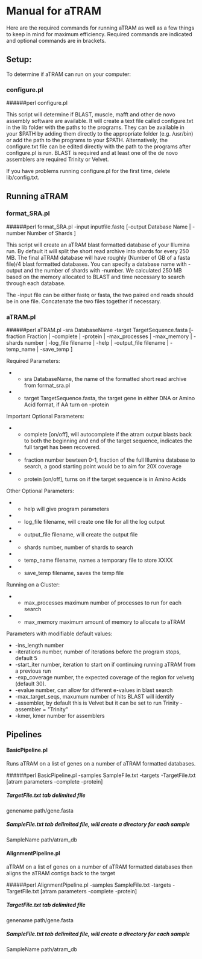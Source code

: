 #     Manual for aTRAM

Here are the required commands for running aTRAM as well as a few things to keep in mind for maximum efficiency. Required commands are indicated and optional commands are in brackets. 


## Setup:
To determine if aTRAM can run on your computer:

### configure.pl

######perl configure.pl 
  
  This script will determine if BLAST, muscle, mafft and other de novo assembly software are available. It will create a text file called configure.txt in the lib folder with the paths to the programs. They can be available in your $PATH by adding them directly to the appropriate folder (e.g. /usr/bin) or add the path to the programs to your $PATH. Alternatively, the configure.txt file can be edited directly with the path to the programs after configure.pl is run. BLAST is required and at least one of the de novo assemblers are required Trinity or Velvet.
  
If you have problems running configure.pl for the first time, delete lib/config.txt.

## Running aTRAM

### format_SRA.pl

######perl format_SRA.pl -input inputfile.fastq [-output Database Name | -number Number of Shards ]

This script will create an aTRAM blast formatted database of your Illumina run. By default it will split the short read archive into shards for every 250 MB. The final aTRAM database will have roughly (Number of GB of a fasta file)/4 blast formatted databases. You can specify a database name with -output and the number of shards with -number.  We calculated 250 MB based on the memory allocated to BLAST and time necessary to search through each database. 
  
The -input file can be either fastq or fasta, the two paired end reads should be in one file. Concatenate the two files together if necessary.


### aTRAM.pl

######perl  aTRAM.pl -sra DatabaseName -target TargetSequence.fasta  [-fraction Fraction | -complete | -protein | -max_processes | -max_memory | -shards number | -log_file filename | -help | -output_file filename | -temp_name | -save_temp ]

Required Parameters:
  * - sra DatabaseName, the name of the formatted short read archive from format_sra.pl
  * - target  TargetSequence.fasta, the target gene in either DNA or Amino Acid format, if AA turn on -protein

Important Optional Parameters:
  * - complete  [on/off], will autocomplete if the atram output blasts back to both the beginning and end of the target sequence, indicates the full target has been recovered.
  * - fraction number bewteen 0-1,  fraction of the full Illumina database to search, a good starting point would be to aim for 20X coverage
  * - protein  [on/off], turns on if the target sequence is in Amino Acids
  
Other Optional Parameters:
  * - help will give program parameters
  * - log_file  filename,    will create one file for all the log output
  * - output_file filename,  will create the output file
  * - shards number,  number of shards to search
  * - temp_name filename, names a temporary file to store XXXX
  * - save_temp filename, saves the temp file

Running on a Cluster:
  * - max_processes  maximum  number of processes to run for each search
  * - max_memory maximum amount of memory to allocate to aTRAM


Parameters with modifiable default values:    
  * -ins_length number
  * -iterations number, number of iterations before the program stops, default 5
  * -start_iter number, iteration to start on if continuing running aTRAM from a previous run
  * -exp_coverage number, the expected coverage of the region for velvetg (default 30).
  * -evalue  number, can allow for different e-values in blast search
  * -max_target_seqs, maxumum number of hits BLAST will identify
  * -assembler,  by default this is Velvet but it can be set to run Trinity -assembler = "Trinity"
  * -kmer, kmer number for assemblers


## Pipelines

#### BasicPipeline.pl
Runs aTRAM on a list of genes on a number of aTRAM formatted databases.

######perl BasicPipeline.pl -samples SampleFile.txt -targets -TargetFile.txt [atram parameters -complete -protein]
##### TargetFile.txt  tab delimited file 
genename  path/gene.fasta

##### SampleFile.txt  tab delimited file, will create a directory for each sample  
SampleName  path/atram_db


#### AlignmentPipeline.pl 
aTRAM on a list of genes on a number of aTRAM formatted databases then aligns the aTRAM contigs back to the target

######perl AlignmentPipeline.pl -samples SampleFile.txt -targets -TargetFile.txt [atram parameters -complete -protein]
##### TargetFile.txt  tab delimited file 
genename  path/gene.fasta

##### SampleFile.txt  tab delimited file, will create a directory for each sample  
SampleName  path/atram_db


